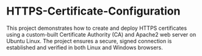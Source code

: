 # HTTPS-Certificate-Configuration
This project demonstrates how to create and deploy HTTPS certificates using a custom-built Certificate Authority (CA) and Apache2 web server on Ubuntu Linux. The project ensures a secure, signed connection is established and verified in both Linux and Windows browsers.
